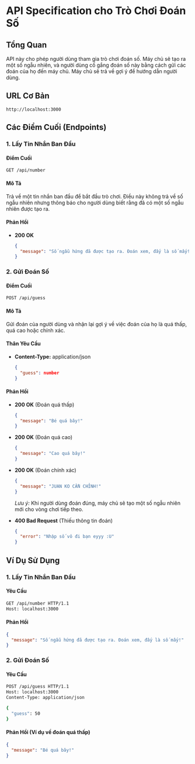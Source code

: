 # API Specification cho Trò Chơi Đoán Số

## Tổng Quan
API này cho phép người dùng tham gia trò chơi đoán số. Máy chủ sẽ tạo ra một số ngẫu nhiên, và người dùng cố gắng đoán số này bằng cách gửi các đoán của họ đến máy chủ. Máy chủ sẽ trả về gợi ý để hướng dẫn người dùng.

## URL Cơ Bản
```
http://localhost:3000
```

## Các Điểm Cuối (Endpoints)

### 1. Lấy Tin Nhắn Ban Đầu

#### Điểm Cuối
```
GET /api/number
```

#### Mô Tả
Trả về một tin nhắn ban đầu để bắt đầu trò chơi. Điều này không trả về số ngẫu nhiên nhưng thông báo cho người dùng biết rằng đã có một số ngẫu nhiên được tạo ra.

#### Phản Hồi
- **200 OK**

  ```json
  {
    "message": "Số ngẫu hứng đã được tạo ra. Đoán xem, đấy là số mấy!"
  }
  ```

### 2. Gửi Đoán Số

#### Điểm Cuối
```
POST /api/guess
```

#### Mô Tả
Gửi đoán của người dùng và nhận lại gợi ý về việc đoán của họ là quá thấp, quá cao hoặc chính xác.

#### Thân Yêu Cầu
- **Content-Type:** application/json

  ```json
  {
    "guess": number
  }
  ```

#### Phản Hồi
- **200 OK** (Đoán quá thấp)

  ```json
  {
    "message": "Bé quá bây!"
  }
  ```

- **200 OK** (Đoán quá cao)

  ```json
  {
    "message": "Cao quá bây!"
  }
  ```

- **200 OK** (Đoán chính xác)

  ```json
  {
    "message": "JUAN KO CẦN CHỈNH!"
  }
  ```

  *Lưu ý:* Khi người dùng đoán đúng, máy chủ sẽ tạo một số ngẫu nhiên mới cho vòng chơi tiếp theo.

- **400 Bad Request** (Thiếu thông tin đoán)

  ```json
  {
    "error": "Nhập số vô đi bạn eyyy :U"
  }
  ```

## Ví Dụ Sử Dụng

### 1. Lấy Tin Nhắn Ban Đầu
#### Yêu Cầu
```sh
GET /api/number HTTP/1.1
Host: localhost:3000
```

#### Phản Hồi
```json
{
  "message": "Số ngẫu hứng đã được tạo ra. Đoán xem, đấy là số mấy!"
}
```

### 2. Gửi Đoán Số
#### Yêu Cầu
```sh
POST /api/guess HTTP/1.1
Host: localhost:3000
Content-Type: application/json

{
  "guess": 50
}
```

#### Phản Hồi (Ví dụ về đoán quá thấp)
```json
{
  "message": "Bé quá bây!"
}
```
